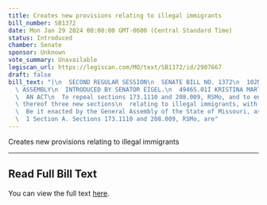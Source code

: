 ```yaml
---
title: Creates new provisions relating to illegal immigrants
bill_number: SB1372
date: Mon Jan 29 2024 00:00:00 GMT-0600 (Central Standard Time)
status: Introduced
chamber: Senate
sponsor: Unknown
vote_summary: Unavailable
legiscan_url: https://legiscan.com/MO/text/SB1372/id/2907667
draft: false
bill_text: "|\n  SECOND REGULAR SESSION\n  SENATE BILL NO. 1372\n  102ND GENERA L\
  \ ASSEMBLY\n  INTRODUCED BY SENATOR EIGEL.\n  4946S.01I KRISTINA MARTIN, Secretary\n\
  \  AN ACT\n  To repeal sections 173.1110 and 208.009, RSMo, and to enact in lieu\
  \ thereof three new sections\n  relating to illegal immigrants, with penalty provisions.\n\
  \  Be it enacted by the General Assembly of the State of Missouri, as follows:\n\
  \  1 Section A. Sections 173.1110 and 208.009, RSMo, are"
---
```

Creates new provisions relating to illegal immigrants

---

## Read Full Bill Text

You can view the full text [here](https://legiscan.com/MO/text/SB1372/id/2907667).
